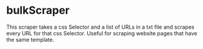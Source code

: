 # bulkScraper
This scraper takes a css Selector and a list of URLs in a txt file and scrapes every URL for that css Selector.
Useful for scraping website pages that have the same template.
